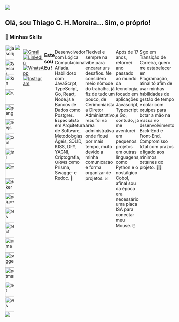 ![](https://komarev.com/ghpvc/?username=ThiagoCHM&color=006bed)

<h2>Olá, sou Thiago C. H. Moreira... Sim, o próprio!</h2>
<h3>🚀 Minhas Skills</h4>
<div style="display: flex; flex-direction: row;">
  <div style="flex: 1; margin-right: 10px;">
    <img align="right" src="https://github-readme-stats.vercel.app/api/top-langs/?username=ThiagoCHM&langs_count=7&theme=radical" />
    <div style="display: flex; flex-wrap: wrap;">
    <img height="48" src="https://i.ibb.co/MDcJWsK/javascript.png" alt="javascript"/>
    <img height="48" src="https://i.ibb.co/6yvXnqX/typescript.png" alt="typescript"/>
    <img height="48" src="https://i.ibb.co/rbGQnbb/kotlin.png" alt="kotlin"/>
    <img height="48" src="https://i.ibb.co/4YfQKK3/rust2.png" alt="rust"/>
    <img height="48" src="https://i.ibb.co/Zz8Mncn/golang.png" alt="golang"/>
    <img height="48" src="https://i.ibb.co/8zxgvC0/nodejs.png" alt="nodejs"/>
    <img height="48" src="https://i.ibb.co/0tbcnRd/cobol.png" alt="cobol"/>
    <img height="48" src="https://i.ibb.co/pQhT4rS/html.png" alt="html"/>
    <img height="48" src="https://i.ibb.co/C0BMNWx/css.png" alt="css"/>
    <br />
    <img height="48" src="https://i.ibb.co/jDgm344/docker.png" alt="docker"/>
    <img height="48" src="https://i.ibb.co/wwvGxSH/postgres.png" alt="postgres"/>
    <img height="48" src="https://i.ibb.co/VtLW4j8/redis.png" alt="redis"/>
    <img height="48" src="https://i.ibb.co/bdVRyCD/react.png" alt="react"/>
    <img height="48" src="https://i.ibb.co/FgLRR1v/prisma.png" alt="prisma"/>
    <img height="48" src="https://i.ibb.co/sKSMB1r/swagger.png" alt="swagger"/>
    <img height="48" src="https://i.ibb.co/z8PXpTG/postman.png" alt="postman"/>
    <img height="48" src="https://i.ibb.co/JQ35R7t/nest.png" alt="nest"/>
    <img height="48" src="https://i.ibb.co/f2ZFNnq/vuejs.png" alt="vuejs"/>
      <br />
      <br />
    <img align="left" src="https://github-readme-stats.vercel.app/api?username=ThiagoCHM&theme=radical&show_icons=true&rank_icon=github" />
    </div>
    <div>
  </div>
</div>
<br />
<br />
<br />
<br />
<br />
<br />
<br />
<br />
<br />
<br />
<p align="left">
  <a href="thiagochm@gmail.com" title="Gmail">
  <img src="https://img.shields.io/badge/-Gmail-FF0000?style=flat-square&labelColor=FF0000&logo=gmail&logoColor=white&link=thiagochm@gmail.com" alt="Gmail"/></a>
  <a href="https://www.linkedin.com/in/thiagochmoreira/" title="LinkedIn">
  <img src="https://img.shields.io/badge/-Linkedin-0e76a8?style=flat-square&logo=Linkedin&logoColor=white&link=https://www.linkedin.com/in/thiagochmoreira/" alt="LinkedIn"/></a>
  <a href="https://wa.me/5511931501221" title="WhatsApp">
  <img src="https://img.shields.io/badge/-WhatsApp-25d366?style=flat-square&labelColor=25d366&logo=whatsapp&logoColor=white&link=+5511931501221" alt="WhatsApp"/></a>
  <a href="https://www.instagram.com/thiagochm87/" title="Instagram">
  <img src="https://img.shields.io/badge/-Instagram-DF0174?style=flat-square&labelColor=DF0174&logo=instagram&logoColor=white&link=https://www.instagram.com/thiagochm87/" alt="Instagram"/></a>
</p>
  
<h3> Este sou Eu!</h3>

<p align="left"> 
Desenvolvedor com Lógica Computacional Afiada. Habilidoso com JavaScript, TypeScript, Go, React, Node.js e Bancos de Dados como Postgres. Especialista em Arquitetura de Software, Metodologias Ágeis, SOLID, KISS, DRY, YAGNI, Criptografia, ORMs como Prisma, Swagger e Redoc. 🚀

Flexível e sempre na vibe para encarar uns desafios. Me considero meio nômade do trabalho, já fiz de tudo um pouco, de Cerimonialista a Diretor Administrativo, mas foi na área administrativa onde fiquei por mais tempo, muito devido a minha comunicação e forma organizar de projetos. 📈

Após de 17 anos, retornei ano passado ao mundo da tecnologia, focado em aplicações Javascript, Typescript e Go, contudo, já me aventurei em pequenos projetos em outras linguagens, como Python e o nostálgico Cobol, afinal sou da época era necessário uma placa ISA para conectar meu Mouse. 🖱️

Sigo em Transição de Carreira, quero me estabelecer em Programação, afinal tô afim de usar minhas habilidades de gestão de tempo e colar com equipes para botar a mão na massa no desenvolvimento Back-End e Front-End. Compromisso total com prazos e ligado aos mínimos detalhes do projeto. 👨‍💻
</p>

